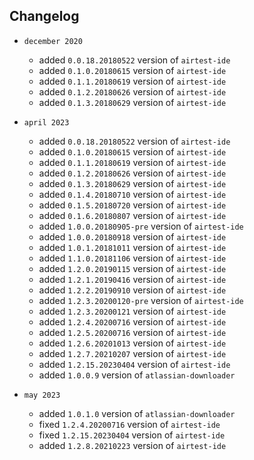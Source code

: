 ## Changelog
* `december 2020`
	* added `0.0.18.20180522` version of `airtest-ide`
	* added `0.1.0.20180615` version of `airtest-ide`
	* added `0.1.1.20180619` version of `airtest-ide`
	* added `0.1.2.20180626` version of `airtest-ide`
	* added `0.1.3.20180629` version of `airtest-ide`
    
* `april 2023`
	* added `0.0.18.20180522` version of `airtest-ide`
	* added `0.1.0.20180615` version of `airtest-ide`
	* added `0.1.1.20180619` version of `airtest-ide`
	* added `0.1.2.20180626` version of `airtest-ide`
	* added `0.1.3.20180629` version of `airtest-ide`
	* added `0.1.4.20180710` version of `airtest-ide`
	* added `0.1.5.20180720` version of `airtest-ide`
	* added `0.1.6.20180807` version of `airtest-ide`
	* added `1.0.0.20180905-pre` version of `airtest-ide`
	* added `1.0.0.20180918` version of `airtest-ide`
	* added `1.0.1.20181011` version of `airtest-ide`
	* added `1.1.0.20181106` version of `airtest-ide`
	* added `1.2.0.20190115` version of `airtest-ide`
	* added `1.2.1.20190416` version of `airtest-ide`
	* added `1.2.2.20190910` version of `airtest-ide`
	* added `1.2.3.20200120-pre` version of `airtest-ide`
	* added `1.2.3.20200121` version of `airtest-ide`
	* added `1.2.4.20200716` version of `airtest-ide`
	* added `1.2.5.20200716` version of `airtest-ide`
	* added `1.2.6.20201013` version of `airtest-ide`
	* added `1.2.7.20210207` version of `airtest-ide`
	* added `1.2.15.20230404` version of `airtest-ide`
    * added `1.0.0.9` version of `atlassian-downloader`
  
* `may 2023`
    * added `1.0.1.0` version of `atlassian-downloader`
	* fixed `1.2.4.20200716` version of `airtest-ide`
	* fixed `1.2.15.20230404` version of `airtest-ide`
	* added `1.2.8.20210223` version of `airtest-ide`
